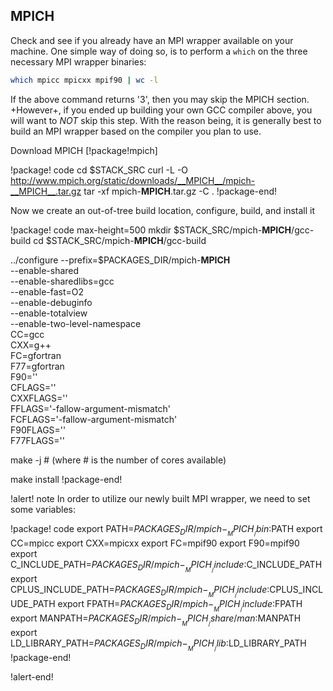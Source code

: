 ## MPICH

Check and see if you already have an MPI wrapper available on your machine. One simple way of doing
so, is to perform a `which` on the three necessary MPI wrapper binaries:

```bash
which mpicc mpicxx mpif90 | wc -l
```

If the above command returns '3', then you may skip the MPICH section. +However+, if you ended up
building your own GCC compiler above, you will want to *NOT* skip this step. With the reason being,
it is generally best to build an MPI wrapper based on the compiler you plan to use.

Download MPICH [!package!mpich]

!package! code
cd $STACK_SRC
curl -L -O http://www.mpich.org/static/downloads/__MPICH__/mpich-__MPICH__.tar.gz
tar -xf mpich-__MPICH__.tar.gz -C .
!package-end!

Now we create an out-of-tree build location, configure, build, and install it

!package! code max-height=500
mkdir $STACK_SRC/mpich-__MPICH__/gcc-build
cd $STACK_SRC/mpich-__MPICH__/gcc-build

../configure --prefix=$PACKAGES_DIR/mpich-__MPICH__ \
--enable-shared \
--enable-sharedlibs=gcc \
--enable-fast=O2 \
--enable-debuginfo \
--enable-totalview \
--enable-two-level-namespace \
CC=gcc \
CXX=g++ \
FC=gfortran \
F77=gfortran \
F90='' \
CFLAGS='' \
CXXFLAGS='' \
FFLAGS='-fallow-argument-mismatch' \
FCFLAGS='-fallow-argument-mismatch' \
F90FLAGS='' \
F77FLAGS=''

make -j # (where # is the number of cores available)

make install
!package-end!


!alert! note
In order to utilize our newly built MPI wrapper, we need to set some variables:

!package! code
export PATH=$PACKAGES_DIR/mpich-__MPICH__/bin:$PATH
export CC=mpicc
export CXX=mpicxx
export FC=mpif90
export F90=mpif90
export C_INCLUDE_PATH=$PACKAGES_DIR/mpich-__MPICH__/include:$C_INCLUDE_PATH
export CPLUS_INCLUDE_PATH=$PACKAGES_DIR/mpich-__MPICH__/include:$CPLUS_INCLUDE_PATH
export FPATH=$PACKAGES_DIR/mpich-__MPICH__/include:$FPATH
export MANPATH=$PACKAGES_DIR/mpich-__MPICH__/share/man:$MANPATH
export LD_LIBRARY_PATH=$PACKAGES_DIR/mpich-__MPICH__/lib:$LD_LIBRARY_PATH
!package-end!

!alert-end!
